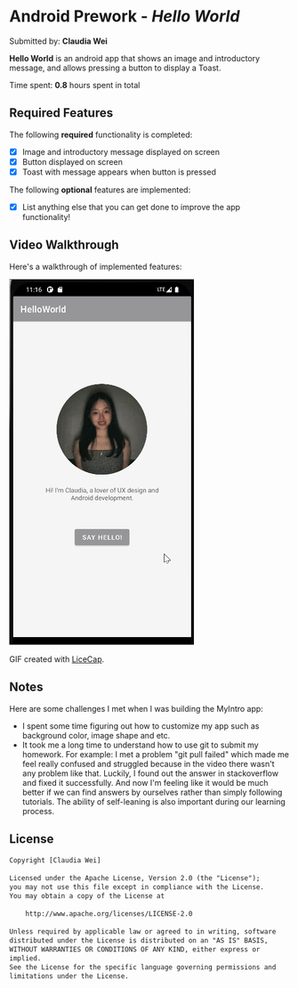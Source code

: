 # Android Prework - *Hello World*

Submitted by: **Claudia Wei**

**Hello World** is an android app that shows an image and introductory message, and allows pressing a button to display a Toast. 

Time spent: **0.8** hours spent in total

## Required Features

The following **required** functionality is completed:

* [x] Image and introductory message displayed on screen
* [x] Button displayed on screen
* [x] Toast with message appears when button is pressed 

The following **optional** features are implemented:

* [x] List anything else that you can get done to improve the app functionality!

## Video Walkthrough

Here's a walkthrough of implemented features:

<img src='walkthrough.gif' title='Video Walkthrough' width='' alt='Video Walkthrough' />

GIF created with [LiceCap](http://www.cockos.com/licecap/).

## Notes

Here are some challenges I met when I was building the MyIntro app:
* I spent some time figuring out how to customize my app such as background color, image shape and etc.
* It took me a long time to understand how to use git to submit my homework. For example: I met a problem "git pull failed" which made me feel really confused and struggled because in the video there wasn't any problem like that. Luckily, I found out the answer in stackoverflow and fixed it successfully. And now I'm feeling like it would be much better if we can find answers by ourselves rather than simply following tutorials. The ability of self-leaning is also important during our learning process.  

## License

    Copyright [Claudia Wei] 

    Licensed under the Apache License, Version 2.0 (the "License");
    you may not use this file except in compliance with the License.
    You may obtain a copy of the License at

        http://www.apache.org/licenses/LICENSE-2.0

    Unless required by applicable law or agreed to in writing, software
    distributed under the License is distributed on an "AS IS" BASIS,
    WITHOUT WARRANTIES OR CONDITIONS OF ANY KIND, either express or implied.
    See the License for the specific language governing permissions and
    limitations under the License.
